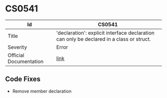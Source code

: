 # CS0541

| Id                     | CS0541                                                                                    |
| ---------------------- | ----------------------------------------------------------------------------------------- |
| Title                  | 'declaration': explicit interface declaration can only be declared in a class or struct\. |
| Severity               | Error                                                                                     |
| Official Documentation | [link](http://docs.microsoft.com/en-us/dotnet/csharp/misc/cs0541)                         |

## Code Fixes

* Remove member declaration
